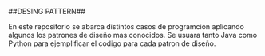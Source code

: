 ##DESING PATTERN##

  En este repositorio se abarca distintos casos de programción aplicando algunos 
  los patrones de diseño mas conocidos. Se usuara tanto Java como Python para ejemplificar el codigo para cada patron de diseño.
